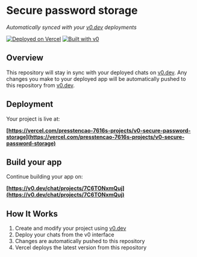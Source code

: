 # Secure password storage

*Automatically synced with your [v0.dev](https://v0.dev) deployments*

[![Deployed on Vercel](https://img.shields.io/badge/Deployed%20on-Vercel-black?style=for-the-badge&logo=vercel)](https://vercel.com/presstencao-7616s-projects/v0-secure-password-storage)
[![Built with v0](https://img.shields.io/badge/Built%20with-v0.dev-black?style=for-the-badge)](https://v0.dev/chat/projects/7C6TONxmQuj)

## Overview

This repository will stay in sync with your deployed chats on [v0.dev](https://v0.dev).
Any changes you make to your deployed app will be automatically pushed to this repository from [v0.dev](https://v0.dev).

## Deployment

Your project is live at:

**[https://vercel.com/presstencao-7616s-projects/v0-secure-password-storage](https://vercel.com/presstencao-7616s-projects/v0-secure-password-storage)**

## Build your app

Continue building your app on:

**[https://v0.dev/chat/projects/7C6TONxmQuj](https://v0.dev/chat/projects/7C6TONxmQuj)**

## How It Works

1. Create and modify your project using [v0.dev](https://v0.dev)
2. Deploy your chats from the v0 interface
3. Changes are automatically pushed to this repository
4. Vercel deploys the latest version from this repository